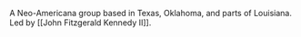 A Neo-Americana group based in Texas, Oklahoma, and parts of Louisiana. Led by [[John Fitzgerald Kennedy II]].